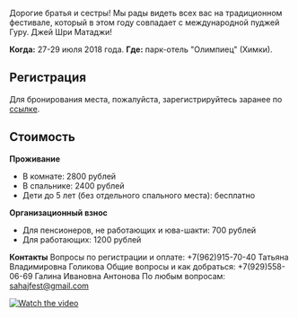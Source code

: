 Дорогие братья и сестры!
Мы рады видеть всех вас на традиционном фестивале, который в этом году совпадает с международной пуджей Гуру.
Джей Шри Матаджи!


**Когда:** 27-29 июля 2018 года.
**Где:** парк-отель "Олимпиец" (Химки).


## Регистрация
Для бронирования места, пожалуйста, зарегистрируйтесь заранее по [ссылке](https://docs.google.com/forms/d/e/1FAIpQLSeGaoUfk8g8wlTSaljn8jTcOmP_qDbR7SSZSLsmYtWDfi33WA/viewform).

## Стоимость

**Проживание**
- В комнате: 2800 рублей
- В спальнике: 2400 рублей
- Дети до 5 лет (без отдельного спального места): бесплатно

**Организационный взнос**
- Для пенсионеров, не работающих и юва-шакти: 700 рублей
- Для работающих: 1200 рублей

**Контакты**
Вопросы по регистрации и оплате: +7(962)915-70-40 Татьяна Владимировна Голикова
Общие вопросы и как добраться: +7(929)558-06-69 Галина Ивановна Антонова
По любым вопросам: sahajfest@gmail.com

[![Watch the video](https://raw.github.com/GabLeRoux/WebMole/master/ressources/WebMole_Youtube_Video.png)](https://www.youtube.com/watch?v=9XDNJbZVq_g)

